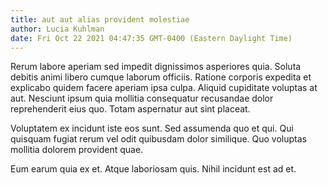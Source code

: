 ```yaml
---
title: aut aut alias provident molestiae
author: Lucia Kuhlman
date: Fri Oct 22 2021 04:47:35 GMT-0400 (Eastern Daylight Time)
---
```

Rerum labore aperiam sed impedit dignissimos asperiores quia. Soluta debitis animi libero cumque laborum officiis. Ratione corporis expedita et explicabo quidem facere aperiam ipsa culpa. Aliquid cupiditate voluptas at aut. Nesciunt ipsum quia mollitia consequatur recusandae dolor reprehenderit eius quo. Totam aspernatur aut sint placeat.

 Voluptatem ex incidunt iste eos sunt. Sed assumenda quo et qui. Qui quisquam fugiat rerum vel odit quibusdam dolor similique. Quo voluptas mollitia dolorem provident quae.

 Eum earum quia ex et. Atque laboriosam quis. Nihil incidunt est ad et.